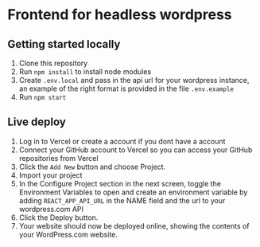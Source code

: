 # Frontend for headless wordpress

## Getting started locally

1. Clone this repository
2. Run `npm install` to install node modules
3. Create `.env.local` and pass in the api url for your wordpress instance, an example of the right format is provided in the file `.env.example`
4. Run `npm start`

## Live deploy

1. Log in to Vercel or create a account if you dont have a account
2. Connect your GitHub account to Vercel so you can access your GitHub repositories from Vercel
3. Click the `Add New` button and choose Project.
4. Import your project 
5. In the Configure Project section in the next screen, toggle the Environment Variables to open and create an environment variable by adding `REACT_APP_API_URL` in the NAME field and the url to your wordpress.com API
6. Click the Deploy button.
7. Your website should now be deployed online, showing the contents of your WordPress.com website.

